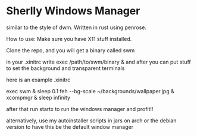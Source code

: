 # Sherlly Windows Manager

similar to the style of dwm. Written in rust using penrose. 

How to use: 
Make sure you have X11 stuff installed.

Clone the repo, and you will get a binary called swm 

in your .xinitrc write
exec /path/to/swm/binary & 
and after you can put stuff to set the background and transparent terminals

here is an example .xinitrc

exec swm &
sleep 0.1
feh --bg-scale ~/backgrounds/wallpaper.jpg &
xcompmgr &
sleep infinity


after that
run startx to run the windows manager and profit!!

alternatively, use my autoinstaller scripts in jars on arch or the debian version to have this be the default window manager

